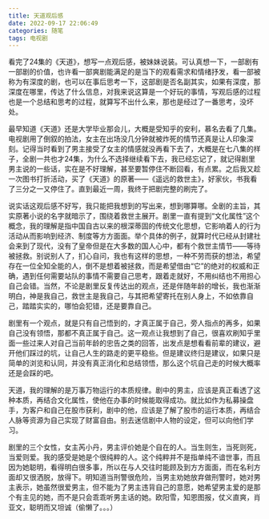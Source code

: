 ```yaml
---
title: 天道观后感
date: 2022-09-17 22:06:49
categories: 随笔
tags: 电视剧
---
```


看完了24集的《天道》，想写一点观后感，被妹妹说装。可认真想一下，一部剧有一部剧的价值，也许看一部爽剧能满足的是当下的观看需求和情绪抒发，看一部被称为有深度的剧，也可以在事后思考一下，这部剧是否名副其实，如果有深度，那深度在哪里，传达了什么信息，对我来说这算是一个好玩的事情，写观后感的过程也是一个总结和思考的过程，就算写不出什么来，那也是经过了一番思考，没坏处。

最早知道《天道》还是大学毕业那会儿，大概是受知乎的安利，慕名去看了几集。电视剧用了倒叙的拍法，女主在出场没几分钟就被炸死的情节还真是让人印象深刻。记得当时看到了男主接受了女主的情感就没再看下去了，大概是在七八集的样子，全剧一共也才24集，为什么不选择继续看下去，我已经忘记了，就记得剧里男主说的一些话，实在是不好理解，甚至要暂停住不断回看，有点累。之后我又趁一次图书打折活动，买了《天道》的原著——《遥远的救世主》，好家伙，书我看了三分之一又停住了。直到最近一周，我终于把剧完整的刷完了。

说实话这观后感不好写，我只能把我想到的写出来，想到哪算哪。全剧的主旨，其实原著小说的名字就暗示了，围绕着救世主展开。剧里一直有提到“文化属性”这个概念，我的理解是指中国自古以来的根深蒂固的传统文化思想，它影响着人的行为活动从而影响到经济、制度等方方面面。举个具体的例子，就算时代已经从封建社会来到了现代，没有了皇帝但是在大多数的国人心中，都有个救世主情节——等待被拯救。别说别人了，扪心自问，我也有这样的思想，一种不劳而获的想法，希望存在一位全知全能的人，倒不是想着被拯救，而是希望借由“它”的绝对的权威和正确，遇到任何需要站队的事情不需要自己思考，跟着走就好，不用纠结也不用担心自己会错。当然，不论是剧里反复传达出的观点，还是伴随年龄的增长，我也渐渐明白，神是我自己，救世主是我自己，与其把希望寄托在别人身上，不如依靠自己，踏踏实实的，哪怕会犯错，还是要靠自己。

剧里有一个观点，就是只有自己悟到的，才真正属于自己，旁人指点的再多，如果自己没有领悟，那都不真正属于自己。这一观点让我想到了自己，很喜欢刷知乎里面一些过来人对自己当前年龄的忠告之类的回答，出发点是想看看前辈的建议，避开他们踩过的坑，让自己人生的路走的更平稳些。但是建议终归是建议，如果只是简单的浏览和认同，并没有真正消化和总结领悟，那么这个坑自己走的时候大概率还是会踩的吧。

天道，我的理解的是万事万物运行的本质规律。剧中的男主，应该是真正看透了这种本质，再结合文化属性，使他在办事的时候能取得成功。就比如作为私募操盘手，为客户和自己在股市获利，剧中的他，应该是了解了股市的运行本质，再结合人脉等资源为自己实现了财富自由。别去迷信剧中人物的设定，但可以向他们学习。

剧里的三个女性，女主芮小丹，男主评价她是个自在的人。当生则生，当死则死，当爱则爱。我的感受是她是个很纯粹的人。这个纯粹并不是指单纯不谙世事，而且因为她聪明，看得明白很多事，所以在与人交往时能顾及到方方面面，而在名利方面却又很洒脱，放得下。明知道当刑警很危险，当男主劝她放弃做刑警时，她对男主表示，她虽然很爱男主，但不能为了男主违背自己的意愿，她希望男主爱的是那个有主见的她，而不是只会乖乖听男主话的她。欧阳雪，知恩图报，仗义直爽，肖亚文，聪明而又坦诚（偷懒了。。。）

